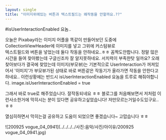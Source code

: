 ```yaml
---
layout: single 
title: "이미지위에있는 버튼과 텍스트필드는 왜작동을 안할까요.??"
---
```


#isUserInteractionEnabled 요놈..

오늘은 Pixabay라는 이미지 어플을 똑같이 만들어보던 도중에 CollectionViewHeader에 이미지를 넣고 그위에 커스텀뷰로  
텍스트필드와 버튼을 넣었는데 둘다 작동을 안하네요..ㅎㅎ 꼼짝도안합니다. 정말 많은시간을 들여 찾아봤는데 구글신조차 잘 알지못하네요.
서치력이 부족한탓 일까요? 오래찾아보다가 결국에 찾았는데 이미지(부모뷰)는 기본적으로 UserInteraction가 꺼져있어서 '이미지'가 부모뷰가된 상태로 바로 버튼같은
작동기가 올라가면 작동을 안한다고하네요.. 
이런상황에는 반드시 isUserInteractionEnabled 요놈을 트루로 해줘야합니다.
image.isUserInteractionEnabled = true

그래서 바로 true로 해주었습니다. 잘작동되네요 ㅎㅎ 블로그를 처음해보면서 저처럼 이런사소한거에 막히시는 분이 있다면 공유하고싶었습니다!
저만모르는거일수도있구요..ㅎㅎ

열심히하면서 막히는걸 공유하고 도움이 되었으면 좋겠습니다~ 고맙습니다 ㅎㅎ

![200925 vogue_04_0941](../../../../사진:음악/사진/아이유/200925 vogue_04_0941.jpg)
